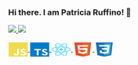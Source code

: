 ### Hi there. I am Patricia Ruffino! 👋
 <div>
  <a href="https://github.com/PatriciaRuffino">
  <img height="180em" src="https://github-readme-stats.vercel.app/api?username=PatriciaRuffino&show_icons=true&theme=dark&include_all_commits=true&count_private=true"/>
  <img height="180em" src="https://github-readme-stats.vercel.app/api/top-langs/?username=PatriciaRuffino&layout=compact&langs_count=7&theme=dark"/>
</div>
<div style="display: inline_block"><br>
  <img align="center" alt="P@ty-Js" height="30" width="40" src="https://raw.githubusercontent.com/devicons/devicon/master/icons/javascript/javascript-plain.svg">
  <img align="center" alt="P@ty-Ts" height="30" width="40" src="https://raw.githubusercontent.com/devicons/devicon/master/icons/typescript/typescript-plain.svg">
  <img align="center" alt="P@ty-React" height="30" width="40" src="https://raw.githubusercontent.com/devicons/devicon/master/icons/react/react-original.svg">
  <img align="center" alt="P@ty-HTML" height="30" width="40" src="https://raw.githubusercontent.com/devicons/devicon/master/icons/html5/html5-original.svg">
  <img align="center" alt="P@ty-CSS" height="30" width="40" src="https://raw.githubusercontent.com/devicons/devicon/master/icons/css3/css3-original.svg">
</div>


